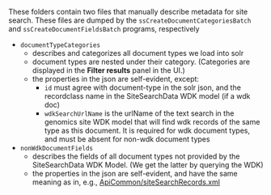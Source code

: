 These folders contain two files that manually describe metadata for site search.  These files are dumped by the `ssCreateDocumentCategoriesBatch` and `ssCreateDocumentFieldsBatch` programs, respectively

* `documentTypeCategories`
  * describes and categorizes all document types we load into solr
  * document types are nested under their category.  (Categories are displayed in the **Filter results** panel in the UI.)
  * the properties in the json are self-evident, except:
    * `id` must agree with document-type in the solr json, and the recordclass name in the SiteSearchData WDK model (if a wdk doc)
    * `wdkSearchUrlName` is the urlName of the text search in the genomics site WDK model that will find wdk records of the same type as this document.  It is required for wdk document types, and must be absent for non-wdk document types
* `nonWdkDocumentFields`
  * describes the fields of all document types not provided by the SiteSearchData WDK Model.  (We get the latter by querying the WDK)
  * the properties in the json are self-evident, and have the same meaning as in, e.g., [ApiCommon/siteSearchRecords.xml](../lib/wdk/ApiCommon/siteSearchRecords.xml)
  
